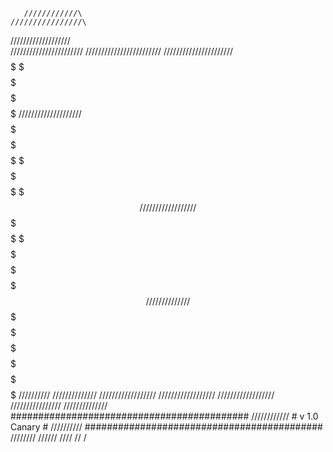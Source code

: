        ////////////\
    ////////////////\
  ///////////////////\
///////////////////////
////////////////////////
//////////////////////           $$$$$$$$   $$$$$$$$   $$$$$$$$$  $$$   $$$$$$$$$$$  $$$$$$$  $$$$$$$$  $$$$$$$
  ////////////////////           $$$$$$$$$$$$$$$$$$$   $$$$$$$$$  $$$       $$$      $$$      $$$$$     $$$
    //////////////////           $$$$$$$$ $$ $$$$$$$   $$$$  $$$  $$$       $$$      $$$$$      $$$$$$  $$$$$
     //////////////              $$$$$$$$    $$$$$$$   $$$$  $$$  $$$$$$    $$$      $$$$$$$   $$$$$$$  $$$$$$$
      //////////
    //////////////
  //////////////////
  //////////////////
  //////////////////
   ////////////////
    //////////////              ###########################################
     ////////////               #                v 1.0 Canary             #
      //////////                ###########################################
       ////////
        //////
         ////
          //
          /
